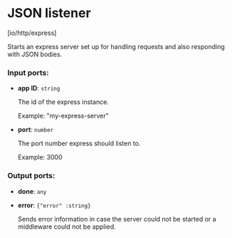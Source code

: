 # JSON listener

[io/http/express]

Starts an express server set up for handling requests and also responding with JSON bodies.

### Input ports:

* __app ID__: `string`

    The id of the express instance.
    
    Example: 
    "my-express-server"


* __port__: `number`

    The port number express should listen to.
    
    Example: 
    3000

### Output ports:

* __done__: `any`


* __error__: `{"error" :string}`

    Sends error information in case the server could not be started or a middleware could not be applied.

